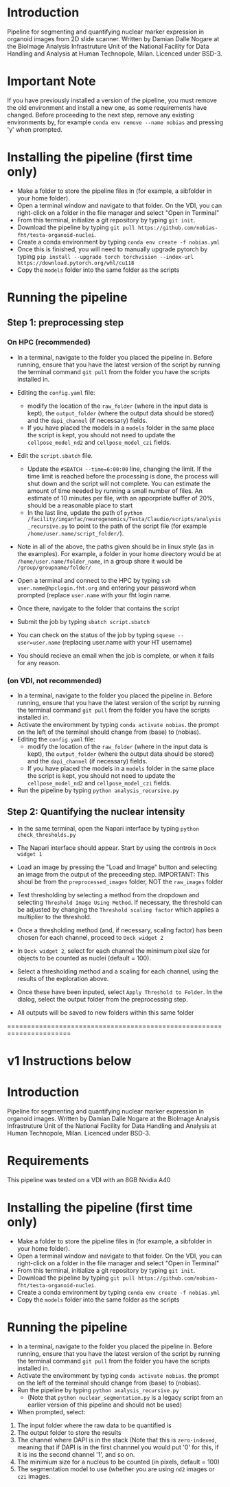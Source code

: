 
# Introduction
Pipeline for segmenting and quantifying nuclear marker expression in organoid images from 2D slide scanner. Written by Damian Dalle Nogare at the BioImage Analysis Infrastruture Unit of the National Facility for Data Handling and Analysis at Human Technopole, Milan. Licenced under BSD-3.

# Important Note
If you have previously installed a  version of the pipeline, you must remove the old environment and install a new one, as some requirements have changed. Before proceeding to the next step, remove any existing environments by, for example
`conda env remove --name nobias` and pressing 'y' when prompted.

# Installing the pipeline (first time only)
- Make a folder to store the pipeline files in (for example, a sibfolder in your home folder).
- Open a terminal window and navigate to that folder. On the VDI, you can right-click on a folder in the file manager and select "Open in Terminal"
- From this terminal, initialize a git repository by typing `git init`.
- Download the pipeline by typing `git pull https://github.com/nobias-fht/testa-organoid-nuclei`.
- Create a conda environment by typing `conda env create -f nobias.yml`
- Once this is finished, you will need to manually upgrade pytorch by typing `pip install --upgrade torch torchvision --index-url https://download.pytorch.org/whl/cu118`
- Copy the `models` folder into the same folder as the scripts


# Running the pipeline 

## Step 1: preprocessing step 

### On HPC (recommended)
- In a terminal, navigate to the folder you placed the pipeline in. Before running, ensure that you have the latest version of the script by running the terminal command `git pull` from the folder you have the scripts installed in.
- Editing the `config.yaml` file:
  - modify the location of the `raw_folder` (where in the input data is kept), the `output_folder` (where the output data should be stored) and the `dapi_channel` (if necessary) fields.
  - If you have placed the models in a `models` folder in the same place the script is kept, you should not need to update the `cellpose_model_nd2` and `cellpose_model_czi` fields.
- Edit the `script.sbatch` file.
  - Update the `#SBATCH --time=6:00:00` line, changing the limit. If the time limit is reached before the processing is done, the process will shut down and the script will not complete. You can estimate the amount of time needed by running a small number of files. An estimate of 10 minutes per file, with an apporpriate buffer of 20%, should be a reasonable place to start
  -  In the last line, update the path of `python /facility/imganfac/neurogenomics/Testa/Claudio/scripts/analysis_recursive.py` to point to the path of the script file (for example `/home/user.name/script_folder/`).
 
- Note in all of the above, the paths given should be in linux style (as in the examples). For example, a folder in your home directory would be at `/home/user.name/folder_name`, in a group share it would be `/group/groupname/folder/`
- Open a terminal and connect to the HPC by typing `ssh user.name@hpclogin.fht.org` and entering your password when prompted (replace `user.name` with your fht login name.
- Once there, navigate to the folder that contains the script
- Submit the job by typing `sbatch script.sbatch`
- You can check on the status of the job by typing `squeue --user=user.name` (replacing user.name with your HT username)
- You should recieve an email when the job is complete, or when it fails for any reason.
  

### (on VDI, not recommended)
- In a terminal, navigate to the folder you placed the pipeline in. Before running, ensure that you have the latest version of the script by running the terminal command `git pull` from the folder you have the scripts installed in.
- Activate the enviromment by typing `conda activate nobias`. the prompt on the left of the terminal should change from (base) to (nobias).
- Editing the `config.yaml` file:
  - modify the location of the `raw_folder` (where in the input data is kept), the `output_folder` (where the output data should be stored) and the `dapi_channel` (if necessary) fields.
  - If you have placed the models in a `models` folder in the same place the script is kept, you should not need to update the `cellpose_model_nd2` and `cellpose_model_czi` fields.
- Run the pipeline by typing `python analysis_recursive.py`

## Step 2: Quantifying the nuclear intensity 

 - In the same terminal, open the Napari interface by typing `python check_thresholds.py`
 - The Napari interface should appear. Start by using the controls in `Dock widget 1`
 - Load an image by pressing the "Load and Image" button and selecting an image from the output of the preceeding step. IMPORTANT: This shoul be from the `preprocessed_images` folder, NOT the `raw_images` folder
 - Test thresholding by selecting a method from the dropdown and selecting `Threshold Image Using Method`. If necessary, the threshold can be adjusted by changing the `Threshold scaling factor` which applies a multiplier to the threshold.
 - Once a thresholding method (and, if necessary, scaling factor) has been chosen for each channel, proceed to `Dock widget 2`

- In `Dock widget 2`, select for each channel the minimum pixel size for objects to be counted as nuclei (default = 100).
- Select a thresholding method and a scaling for each channel, using the results of the exploration above.
- Once these have been inputed, select `Apply Threshold to Folder`. In the dialog, select the output folder from the preprocessing step.
- All outputs will be saved to new folders within this same folder


======================================================================


# v1 Instructions below


# Introduction
Pipeline for segmenting and quantifying nuclear marker expression in organoid images. Written by Damian Dalle Nogare at the BioImage Analysis Infrastruture Unit of the National Facility for Data Handling and Analysis at Human Technopole, Milan. Licenced under BSD-3.

# Requirements
This pipeline was tested on a VDI with an 8GB Nvidia A40 

# Installing the pipeline (first time only)
- Make a folder to store the pipeline files in (for example, a sibfolder in your home folder).
- Open a terminal window and navigate to that folder. On the VDI, you can right-click on a folder in the file manager and select "Open in Terminal"
- From this terminal, initialize a git repository by typing `git init`.
- Download the pipeline by typing `git pull https://github.com/nobias-fht/testa-organoid-nuclei`.
- Create a conda environment by typing `conda env create -f nobias.yml`
- Copy the `models` folder into the same folder as the scripts
# Running the pipeline
- In a terminal, navigate to the folder you placed the pipeline in. Before running, ensure that you have the latest version of the script by running the terminal command `git pull` from the folder you have the scripts installed in.
- Activate the enviromment by typing `conda activate nobias`. the prompt on the left of the terminal should change from (base) to (nobias).
- Run the pipeline by typing `python analysis_recursive.py`
	- (Note that `python nuclear_segmentation.py` is a legacy script from an earlier version of this pipeline and should not be used)
- When prompted, select:

1. The input folder where the raw data to be quantified is
2. The output folder to store the results
3. The channel where DAPI is in the stack (Note that this is `zero-indexed`, meaning that if DAPI is in the first channnel you would put '0' for this, if it is ins the second channel '1', and so on.
4. The minimium size for a nucleus to be counted (in pixels, default = 100)
5. The segmentation model to use (whether you are using `nd2` images or `czi` images.

